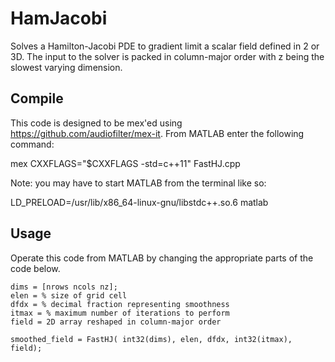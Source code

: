 # HamJacobi

Solves a Hamilton-Jacobi PDE to gradient limit a scalar field defined in 2 or 3D. The input to the solver is packed in column-major order with z being the slowest varying dimension. 

## Compile

This code is designed to be mex'ed using https://github.com/audiofilter/mex-it. From MATLAB enter the following command: 

mex CXXFLAGS="\$CXXFLAGS -std=c++11" FastHJ.cpp

Note: you may have to start MATLAB from the terminal like so:

LD_PRELOAD=/usr/lib/x86_64-linux-gnu/libstdc++.so.6 matlab

## Usage 

Operate this code from MATLAB by changing the appropriate parts of the code below.

```
dims = [nrows ncols nz]; 
elen = % size of grid cell 
dfdx = % decimal fraction representing smoothness
itmax = % maximum number of iterations to perform 
field = 2D array reshaped in column-major order 

smoothed_field = FastHJ( int32(dims), elen, dfdx, int32(itmax), field);
```


